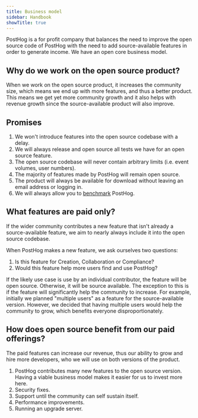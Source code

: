```yaml
---
title: Business model
sidebar: Handbook
showTitle: true
---
```


PostHog is a for profit company that balances the need to improve the open source code of PostHog with the need to add source-available features in order to generate income. We have an open core business model.

## Why do we work on the open source product?

When we work on the open source product, it increases the community size, which means we end up with more features, and thus a better product. This means we get yet more community growth and it also helps with revenue growth since the source-available product will also improve.

## Promises

1. We won't introduce features into the open source codebase with a delay.
1. We will always release and open source all tests we have for an open source feature.
1. The open source codebase will never contain arbitrary limits (i.e. event volumes, user numbers).
1. The majority of features made by PostHog will remain open source.
1. The product will always be available for download without leaving an email address or logging in.
1. We will always allow you to [benchmark](https://news.ycombinator.com/item?id=18103162) PostHog.

## What features are paid only?

If the wider community contributes a new feature that isn't already a source-available feature, we aim to nearly always include it into the open source codebase.

When PostHog makes a new feature, we ask ourselves two questions:

1. Is this feature for Creation, Collaboration or Compliance?
1. Would this feature help more users find and use PostHog?

If the likely use case is use by an individual contributor, the feature will be open source. Otherwise, it will be source available. The exception to this is if the feature will significantly help the community to increase. For example, initially we planned "multiple users" as a feature for the source-available version. However, we decided that having multiple users would help the community to grow, which benefits everyone disproportionately.

## How does open source benefit from our paid offerings?

The paid features can increase our revenue, thus our ability to grow and hire more developers, who we will use on both versions of the product.

1. PostHog contributes many new features to the open source version. Having a viable business model makes it easier for us to invest more here.
1. Security fixes.
1. Support until the community can self sustain itself.
1. Performance improvements.
1. Running an upgrade server.
